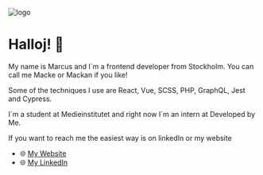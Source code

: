 ![logo](https://i.ibb.co/F5JqXQX/logo-readme.jpg)

# Halloj! 👋
My name is Marcus and I´m a frontend developer from Stockholm. You can call me Macke or Mackan if you like!

Some of the techniques I use are React, Vue, SCSS, PHP, GraphQL, Jest and Cypress.

<!--
My techstack
![HTML]((https://img.shields.io/badge/HTML5-E34F26.svg?style=for-the-badge&logo=HTML5&logoColor=white))  

https://img.shields.io/badge/JavaScript-F7DF1E.svg?style=for-the-badge&logo=JavaScript&logoColor=black
https://img.shields.io/badge/TypeScript-3178C6.svg?style=for-the-badge&logo=TypeScript&logoColor=white
https://img.shields.io/badge/CSS3-1572B6.svg?style=for-the-badge&logo=CSS3&logoColor=white
https://img.shields.io/badge/React-61DAFB.svg?style=for-the-badge&logo=React&logoColor=black
https://img.shields.io/badge/Vue.js-4FC08D.svg?style=for-the-badge&logo=vuedotjs&logoColor=white
https://img.shields.io/badge/PHP-777BB4.svg?style=for-the-badge&logo=PHP&logoColor=white
https://img.shields.io/badge/WordPress-21759B.svg?style=for-the-badge&logo=WordPress&logoColor=white
https://img.shields.io/badge/GraphQL-E10098.svg?style=for-the-badge&logo=GraphQL&logoColor=white
https://img.shields.io/badge/MongoDB-47A248.svg?style=for-the-badge&logo=MongoDB&logoColor=white
--->


I´m a student at Medieinstitutet and right now I´m an intern at Developed by Me.

If you want to reach me the easiest way is on linkedIn or my website
- 🌐 [My Website](https://marcusreineck.se/)
- 🌐 [My LinkedIn](www.linkedin.com/in/marcus-reineck)
<!---
MarcusRei/MarcusRei is a ✨ special ✨ repository because its `README.md` (this file) appears on your GitHub profile.
You can click the Preview link to take a look at your changes.
- 👋 Hi, I’m Marcus but you can call me Macke or Mackan!
- 👀 I’m an up & coming frontend developer in Stockholm who likes photography, videogames and 3D art.
- 💪 I know a bit of everyting from HTML, CSS/SCSS, GraphQL, REST API, Jest, Cypress and more.
- 🌱 I’m studying at medieinstitutet and right now I´m off on a internship!
- 📫 You want to get in touch? Write to me here or go to my [website](https://marcusreineck.se/) and send me a message!
--->
